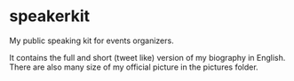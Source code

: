# speakerkit
My public speaking kit for events organizers.

It contains the full and short (tweet like) version of my biography in English. There are also many size of my official picture in the pictures folder.